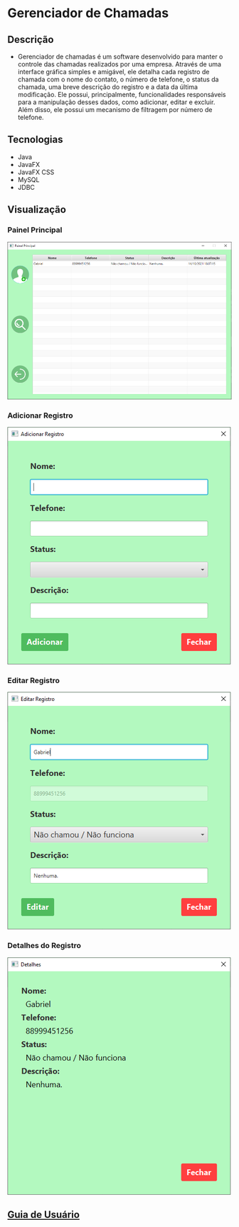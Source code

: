 # Gerenciador de Chamadas

## Descrição
* Gerenciador de chamadas é um software desenvolvido para manter o controle das chamadas realizados por uma empresa.
Através de uma interface gráfica simples e amigável, ele detalha cada registro de chamada com o nome do contato, o número de telefone, o status da chamada,
uma breve descrição do registro e a data da última modificação. Ele possui, principalmente, funcionalidades responsáveis para a manipulação desses dados,
como adicionar, editar e excluir. Além disso, ele possui um mecanismo de filtragem por número de telefone.

## Tecnologias
* Java
* JavaFX
* JavaFX CSS
* MySQL
* JDBC

## Visualização
### Painel Principal
![Painel Principal](https://github.com/F-Gabriel-Braga/gerenciador-de-chamadas/blob/master/images/gerenciador-de-chamadas1.png)
### Adicionar Registro
![Adicionar Registro](https://github.com/F-Gabriel-Braga/gerenciador-de-chamadas/blob/master/images/gerenciador-de-chamadas2.png)
### Editar Registro
![Adicionar Registro](https://github.com/F-Gabriel-Braga/gerenciador-de-chamadas/blob/master/images/gerenciador-de-chamadas3.png)
### Detalhes do Registro
![Adicionar Registro](https://github.com/F-Gabriel-Braga/gerenciador-de-chamadas/blob/master/images/gerenciador-de-chamadas4.png)

## [Guia de Usuário](https://github.com/F-Gabriel-Braga/gerenciador-de-chamadas/blob/master/USERGUIDE.md)

